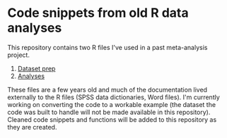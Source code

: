# Code snippets from old R data analyses
This repository contains two R files I've used in a past meta-analysis project.
1. [Dataset prep](01_wtg-analysis_cluster-corrections-and-winsorizing.r)
2. [Analyses](02_wtg-analysis_analysis.r)

These files are a few years old and much of the documentation lived externally to the R files (SPSS data dictionaries, Word files). I'm currently working on converting the code to a workable example (the dataset the code was built to handle will not be made available in this repository). Cleaned code snippets and functions will be added to this repository as they are created.

